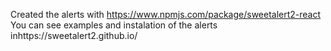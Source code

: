 Created the alerts with https://www.npmjs.com/package/sweetalert2-react
You can see examples and instalation of the alerts inhttps://sweetalert2.github.io/